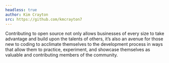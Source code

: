 ```yaml
---
headless: true
author: Kim Crayton
src: https://github.com/kmcrayton7
---
```

Contributing to open source not only allows businesses of every size to take advantage and build upon the talents of others, it’s also an avenue for those new to coding to acclimate themselves to the development process in ways that allow them to practice, experiment, and showcase themselves as valuable and contributing members of the community.